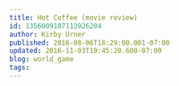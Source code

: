 ```yaml
---
title: Hot Coffee (movie review)
id: 1356009187113926204
author: Kirby Urner
published: 2016-08-06T18:29:00.001-07:00
updated: 2016-11-03T19:45:20.600-07:00
blog: world_game
tags: 
---
```



